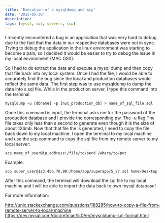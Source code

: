 ```yaml
---
title: 'Execution of a mysqldump and scp'
date: '2015-05-30'
description:
tags: [mysql, sql, servers, scp]
---
```


I recently encountered a bug in an application that was very hard to debug
due to the fact that the data in our respective databases were not in sync. Trying to debug the application in the linux environment was starting to become a pain, so I decided it would be easier to try to debug the issue in my local environment (MAC OSX).

So I had to do extract the data and execute a mysql dump and then copy that
file back into my local system. Once I had the file, I would be able to accurately find the bug since the local and production databases would reflect the same data. 
The first step was to use mysqldump to dump the data into a sql file. While in the production server, I type this command into the terminal:

`mysqldump -u [dbname] -p [nuc_production_db] > name_of_sql_file.sql`

Once this command is input, the terminal asks me for the password of the production database and I provide the corresponding pw. The -u flag The file takes only less than a second to generate even though it is the size of about 124mb. Now that that file the is generated, I need to copy the file back down to my local machine. I open the terminal to my local machine and use the scp command to copy the sql file from my remote server to my local server:

`scp name_of_user@ip_address:/file/to/send /where/to/put`

Example: 

`scp super_user@123.456.78.90:/home/app/superapp/5_27.sql home/Desktop`

After this command, the terminal will download the sql file to my local machine and I will be able
to import the data back to own mysql database!

For more information:

http://unix.stackexchange.com/questions/188285/how-to-copy-a-file-from-remote-server-to-local-machine
https://dev.mysql.com/doc/refman/5.0/en/mysqldump-sql-format.html